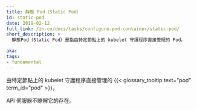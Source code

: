 ```yaml
---
title: 靜態 Pod（Static Pod）
id: static-pod
date: 2019-02-12
full_link: /zh-cn/docs/tasks/configure-pod-container/static-pod/
short_description: >
  靜態Pod（Static Pod）是指由特定節點上的 kubelet 守護程序直接管理的 Pod。

aka: 
tags:
- fundamental
---
```


<!--
---
title: Static Pod
id: static-pod
date: 2019-02-12
full_link: /docs/tasks/configure-pod-container/static-pod/
short_description: >
  A pod managed directly by the kubelet daemon on a specific node.

aka: 
tags:
- fundamental
---
-->

<!--
A {{< glossary_tooltip text="pod" term_id="pod" >}} managed directly by the kubelet
 daemon on a specific node,
-->
由特定節點上的 kubelet 守護程序直接管理的 {{< glossary_tooltip text="pod" term_id="pod" >}}，
<!--more-->

<!--
without the API server observing it.
-->
API 伺服器不瞭解它的存在。